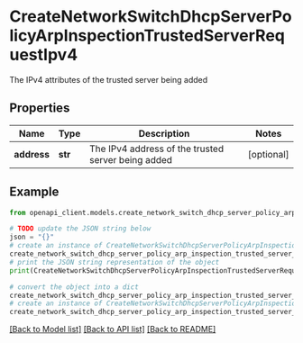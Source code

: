 # CreateNetworkSwitchDhcpServerPolicyArpInspectionTrustedServerRequestIpv4

The IPv4 attributes of the trusted server being added

## Properties

Name | Type | Description | Notes
------------ | ------------- | ------------- | -------------
**address** | **str** | The IPv4 address of the trusted server being added | [optional] 

## Example

```python
from openapi_client.models.create_network_switch_dhcp_server_policy_arp_inspection_trusted_server_request_ipv4 import CreateNetworkSwitchDhcpServerPolicyArpInspectionTrustedServerRequestIpv4

# TODO update the JSON string below
json = "{}"
# create an instance of CreateNetworkSwitchDhcpServerPolicyArpInspectionTrustedServerRequestIpv4 from a JSON string
create_network_switch_dhcp_server_policy_arp_inspection_trusted_server_request_ipv4_instance = CreateNetworkSwitchDhcpServerPolicyArpInspectionTrustedServerRequestIpv4.from_json(json)
# print the JSON string representation of the object
print(CreateNetworkSwitchDhcpServerPolicyArpInspectionTrustedServerRequestIpv4.to_json())

# convert the object into a dict
create_network_switch_dhcp_server_policy_arp_inspection_trusted_server_request_ipv4_dict = create_network_switch_dhcp_server_policy_arp_inspection_trusted_server_request_ipv4_instance.to_dict()
# create an instance of CreateNetworkSwitchDhcpServerPolicyArpInspectionTrustedServerRequestIpv4 from a dict
create_network_switch_dhcp_server_policy_arp_inspection_trusted_server_request_ipv4_from_dict = CreateNetworkSwitchDhcpServerPolicyArpInspectionTrustedServerRequestIpv4.from_dict(create_network_switch_dhcp_server_policy_arp_inspection_trusted_server_request_ipv4_dict)
```
[[Back to Model list]](../README.md#documentation-for-models) [[Back to API list]](../README.md#documentation-for-api-endpoints) [[Back to README]](../README.md)


